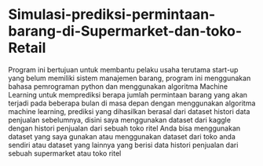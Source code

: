 # Simulasi-prediksi-permintaan-barang-di-Supermarket-dan-toko-Retail
Program ini bertujuan untuk membantu pelaku usaha terutama start-up yang belum memiliki sistem manajemen barang, program ini menggunakan bahasa pemrograman python dan menggunakan algoritma Machine Learning untuk memprediksi berapa jumlah permintaan barang yang akan terjadi pada beberapa bulan di masa depan dengan menggunakan algoritma machine learning, prediksi yang dihasilkan berasal dari dataset histori data penjualan sebelumnya, disini saya menggunakan dataset dari kaggle dengan histori penjualan dari sebuah toko ritel
Anda bisa menggunakan dataset yang saya gunakan atau menggunakan dataset dari toko anda sendiri atau dataset yang lainnya yang berisi data histori penjualan dari sebuah supermarket atau toko ritel
